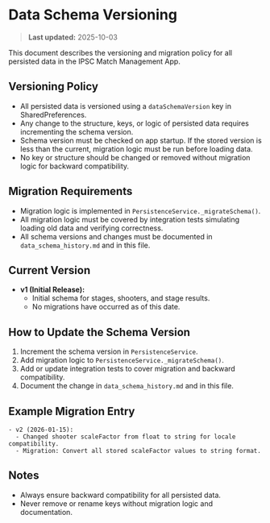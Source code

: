 # Data Schema Versioning

> **Last updated:** 2025-10-03

This document describes the versioning and migration policy for all persisted data in the IPSC Match Management App.

## Versioning Policy
- All persisted data is versioned using a `dataSchemaVersion` key in SharedPreferences.
- Any change to the structure, keys, or logic of persisted data requires incrementing the schema version.
- Schema version must be checked on app startup. If the stored version is less than the current, migration logic must be run before loading data.
- No key or structure should be changed or removed without migration logic for backward compatibility.

## Migration Requirements
- Migration logic is implemented in `PersistenceService._migrateSchema()`.
- All migration logic must be covered by integration tests simulating loading old data and verifying correctness.
- All schema versions and changes must be documented in `data_schema_history.md` and in this file.

## Current Version
- **v1 (Initial Release):**
  - Initial schema for stages, shooters, and stage results.
  - No migrations have occurred as of this date.

## How to Update the Schema Version
1. Increment the schema version in `PersistenceService`.
2. Add migration logic to `PersistenceService._migrateSchema()`.
3. Add or update integration tests to cover migration and backward compatibility.
4. Document the change in `data_schema_history.md` and in this file.

## Example Migration Entry
```
- v2 (2026-01-15):
  - Changed shooter scaleFactor from float to string for locale compatibility.
  - Migration: Convert all stored scaleFactor values to string format.
```

## Notes
- Always ensure backward compatibility for all persisted data.
- Never remove or rename keys without migration logic and documentation.
